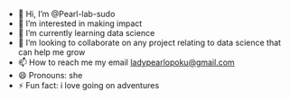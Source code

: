 - 👋 Hi, I’m @Pearl-lab-sudo
- 👀 I’m interested in making impact 
- 🌱 I’m currently learning data science
- 💞️ I’m looking to collaborate on any project relating to data science that can help me grow
- 📫 How to reach me my email ladypearlopoku@gmail.com
- 😄 Pronouns: she
- ⚡ Fun fact: i love going on adventures

<!---
Pearl-lab-sudo/Pearl-lab-sudo is a ✨ special ✨ repository because its `README.md` (this file) appears on your GitHub profile.
You can click the Preview link to take a look at your changes.
--->

